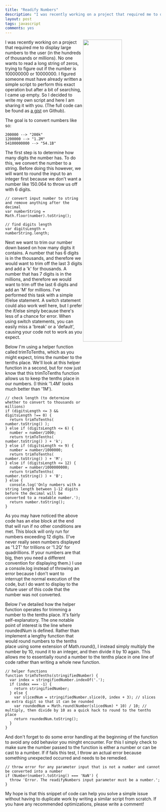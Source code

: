 ```yaml
---
title: "Readify Numbers"
description: "I was recently working on a project that required me to display large numbers to the user (in the hundreds of thousands or millions). No one wants to read a long string of zeros, trying to figure out if the number is 100000000 or 10000000. I figured someone must have already written a simple script to perform this exact operation but after a bit of searching, I came up empty. So I decided to write my own script and here I am sharing it with you."
layout: post
tags: javascript
comments: yes
---
```

<img src="http://pulse.ncpolicywatch.org/wp-content/uploads/2009/02/numbers.gif" width="50%" align="right">

I was recently working on a project that required me to display large numbers to the user (in the hundreds of thousands or millions). No one wants to read a long string of zeros, trying to figure out if the number is 100000000 or 10000000. I figured someone must have already written a simple script to perform this exact operation but after a bit of searching, I came up empty. So I decided to write my own script and here I am sharing it with you. (The full code can be found as [a gist](https://gist.github.com/cmonaghan/8499612) on Github).

The goal is to convert numbers like so:

    200000 --> "200k"
    1200000 --> "1.2M"
    54100000000 --> "54.1B"

The first step is to determine how many digits the number has. To do this, we convert the number to a string. Before doing this however, we will want to round the input to an integer first because we don't want a number like 150.064 to throw us off with 6 digits.

    // convert input number to string and remove anything after the decimal
    var numberString = Math.floor(number).toString();

    // find digits length
    var digitsLength = numberString.length;

Next we want to trim our number down based on how many digits it contains. A number that has 6 digits is in the thousands, and therefore we would want to trim off the last 3 digits and add a 'k' for thousands. A number that has 7 digits is in the millions, and therefore we would want to trim off the last 6 digits and add an 'M' for millions. I've performed this task with a simple if/else statement. A switch statement could also work well here, but I prefer the if/else simply because there's less of a chance for error. When using switch statements, you can easily miss a 'break' or a 'default', causing your code not to work as you expect.

Below I'm using a helper function called trimToTenths, which as you might expect, trims the number to the tenths place. We'll look at this helper function in a second, but for now just know that this trimToTenths function allows us to keep the tenths place in our numbers. (I think '1.4M' looks much better than '1M').

    // check length (to determine whether to convert to thousands or millions)
    if (digitsLength <= 3 && digitsLength !== 0) {
      return trimToTenths( number.toString() );
    } else if (digitsLength <= 6) {
      number = number/1000;
      return trimToTenths( number.toString() ) + 'k';
    } else if (digitsLength <= 9) {
      number = number/1000000;
      return trimToTenths( number.toString() ) + 'M';
    } else if (digitsLength <= 12) {
      number = number/1000000000;
      return trimToTenths( number.toString() ) + 'B';
    } else {
      console.log('Only numbers with a string length between 1-12 digits before the decimal will be converted to a readable number.');
      return number.toString();
    }

As you may have noticed the above code has an else block at the end that will run if no other conditions are met. This block will only run for numbers exceeding 12 digits. (I've never really seen numbers displayed as '1.2T' for trillions or '1.2Q' for quadrillions. If your numbers are that big, then you need a different convention for displaying them.) I use a console.log instead of throwing an error because I don't want to interrupt the normal execution of the code, but I do want to display to the future user of this code that the number was not converted.

Below I've detailed how the helper function operates for trimming a number to the tenths place. It's fairly self-explanatory. The one notable point of interest is the line where roundedNum is defined. Rather than implement a lengthy function that would round numbers to the tenths place using some extension of Math.round(), I instead simply multiply the number by 10, round it to an integer, and then divide it by 10 again. This allows me to essentially round a number to the tenths place in one line of code rather than writing a whole new function.

    // helper functions
    function trimToTenths(stringifiedNumber) {
      var index = stringifiedNumber.indexOf('.');
      if (index === -1) {
        return stringifiedNumber;
      } else {
        var slicedNum = stringifiedNumber.slice(0, index + 3); // slices an extra digit so that it can be rounded
        var roundedNum = Math.round(Number(slicedNum) * 10) / 10; // multiply, then divide by 10 as a quick hack to round to the tenths place
        return roundedNum.toString();
      }
    }

And don't forget to do some error handling at the beginning of the function to avoid any odd behavior you minght encounter. For this I simply check to make sure the number passed to the function is either a number or can be cast to a number. If if fails this test, I throw an actual error because something unexpected occurred and needs to be remedied.

    // throw error for any parameter input that is not a number and cannot be converted into a number
    if (Number(number).toString() === 'NaN') {
      throw 'Error. The readifyNumbers input parameter must be a number.';
    }

My hope is that this snippet of code can help you solve a simple issue without having to duplicate work by writing a similar script from scratch. If you have any recommended optimizations, please write a comment!
